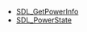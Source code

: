<!-- BEGIN CATEGORY LIST -->
- [SDL_GetPowerInfo](SDL_GetPowerInfo.md)
- [SDL_PowerState](SDL_PowerState.md)
<!-- END CATEGORY LIST -->
